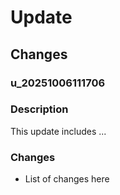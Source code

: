 # Update

## Changes
### u_20251006111706

### Description
This update includes ...

### Changes
- List of changes here